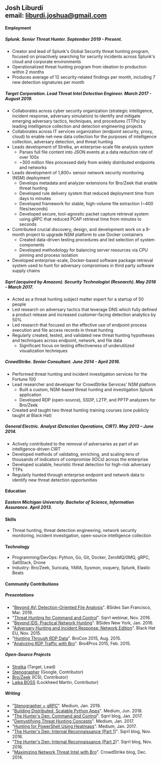 ## Josh Liburdi <br>email: liburdi.joshua@gmail.com
#### Employment
##### Splunk. Senior Threat Hunter. September 2019 - Present.
- Creator and lead of Splunk's Global Security threat hunting program, focused on proactively searching for security incidents across Splunk's cloud and corporate environments
- Operationalized threat hunting program from ideation to production within 2 months
- Produces average of 12 security-related findings per month, including 7 new detection signatures per month
##### Target Corporation. Lead Threat Intel Detection Engineer. March 2017 - August 2019.
- Collaborates across cyber security organization (strategic intelligence, incident response, adversary simulation) to identify and mitigate emerging adversary tactics, techniques, and procedures (TTPs) by leading intelligence collection and detection engineering projects
- Collaborates across IT services organization (endpoint security, proxy, cloud) to enable net-new data collection for the purposes of intelligence collection, adversary detection, and threat hunting
- Leads development of Strelka, an enterprise-scale file analysis system
  - Parses full file content into JSON events at a data reduction rate of over 100x
  - ~300 million files processed daily from widely distributed endpoints and networks
- Leads development of 1,800+ sensor network security monitoring (NSM) deployment
  - Develops metadata and analyzer extensions for Bro/Zeek that enable threat hunting
  - Developed rule delivery system that reduced deployment time from days to minutes
  - Developed framework for stable, high-volume file extraction (~400 files/seconds)
  - Developed secure, tool-agnostic packet capture retrieval system using gRPC that reduced PCAP retrieval time from minutes to seconds
- Contributed crucial discovery, design, and development work on a 9-month project to upgrade NSM platform to use Docker containers
  - Created data-driven testing procedures and led selection of system components
  - Developed methodology for balancing server resources via CPU pinning and process isolation
- Developed enterprise-scale, Docker-based software package retrieval system used to hunt for adversary compromises in third party software supply chains
##### Sqrrl (acquired by Amazon). Security Technologist (Research). May 2016 - March 2017.
- Acted as a threat hunting subject matter expert for a startup of 50 people
- Led research on adversary tactics that leverage DNS which fully defined a product release and increased customer-facing detection analytics by 50%
- Led research that focused on the effective use of endpoint process execution and file access records in threat hunting
- Regularly created, tested, and validated new threat hunting hypotheses and techniques across endpoint, network, and file data
  - Significant focus on testing effectiveness of underutilized visualization techniques
##### CrowdStrike. Senior Consultant. June 2014 - April 2016.
- Performed threat hunting and incident investigation services for the Fortune 100
- Lead researcher and developer for CrowdStrike Services' NSM platform
  - Built a custom, NSM-based threat hunting and investigation Splunk application
  - Developed RDP (open-source), SSDP, L2TP, and PPTP analyzers for Bro/Zeek
- Created and taught two threat hunting training courses (one publicly taught at Black Hat)
##### General Electric. Analyst (Detection Operations, CIRT). May 2013 – June 2014.
- Actively contributed to the removal of adversaries as part of an intelligence-driven CIRT
- Developed methods of validating, enriching, and scaling tens of thousands of indicators of compromise (IOCs) across the enterprise
- Developed scalable, heuristic threat detection for high-risk adversary TTPs
- Regularly hunted through enterprise endpoint and network data to identify new threat detection opportunities

#### Education
##### Eastern Michigan University. Bachelor of Science, Information Assurance. April 2013.

#### Skills
- Threat hunting, threat detection engineering, network security monitoring, incident investigation, open-source intelligence collection

#### Technology
- Programming/DevOps: Python, Go, Git, Docker, ZeroMQ/0MQ, gRPC, SaltStack, Drone
- Industry: Bro/Zeek, Suricata, YARA, Sysmon, osquery, Splunk, Elastic Beats

#### Community Contributions
##### Presentations
- "[Beyond AV: Detection-Oriented File Analysis](https://youtu.be/j-wjXUs8k1M)". BSides San Francisco, Mar. 2019.
- "[Threat Hunting for Command and Control](https://www.slideshare.net/sqrrl/threat-hunting-for-command-and-control-activity)". Sqrrl webinar, Nov. 2016.
- "[Beyond IDS: Practical Network Hunting](https://speakerdeck.com/jshlbrd/beyond-ids-practical-network-hunting)". BSides New York, Jan. 2016.
- "[Adversary Hunting and Incident Response: Network Edition](https://www.blackhat.com/eu-15/training/adversary-hunting-and-incident-response-network-edition.html)". Black Hat EU, Nov. 2015.
- "[Hunting Through RDP Data](https://youtu.be/mOV_9YMgYZw)". BroCon 2015, Aug. 2015.
- "[Analyzing RDP Traffic with Bro](https://speakerdeck.com/jshlbrd/analyzing-rdp-traffic-with-bro)". Bro4Pros 2015, Feb. 2015.
##### Open-Source Projects
- [Strelka](https://github.com/target/strelka) (Target, Lead)
- [Stenographer](https://github.com/google/stenographer) (Google, Contributor)
- [Bro/Zeek](https://github.com/zeek/zeek) (ICSI, Contributor)
- [Laika BOSS](https://github.com/lmco/laikaboss) (Lockheed Martin, Contributor)
##### Writing
- "[Stenographer + gRPC](https://medium.com/@jshlbrd/stenographer-grpc-bfc20366d801)". Medium, Jan. 2019.
- "[Building Distributed, Scalable Python Apps](https://medium.com/@jshlbrd/building-distributed-scalable-python-apps-with-pyzmq-and-multiprocessing-ae832f75d1f0)". Medium, Jun. 2018.
- "[The Hunter's Den: Command and Control](https://web.archive.org/web/20170511065705/http://blog.sqrrl.com/the-hunters-den-command-and-control)". Sqrrl blog, Jan. 2017.
- "[Demystifying Threat Hunting Concepts](https://medium.com/@jshlbrd/demystifying-threat-hunting-concepts-9de5bad2d818)". Medium, Jan. 2017.
- "[Hunting for PowerShell Using Heatmaps](https://medium.com/@jshlbrd/hunting-for-powershell-using-heatmaps-69b70151fa5d)". Medium, Jan. 2017.
- "[The Hunter's Den: Internal Reconnaissance (Part 1)](https://web.archive.org/web/20161110164123/http://blog.sqrrl.com/the-hunters-den-internal-reconnaissance-part-1)". Sqrrl blog, Nov. 2016.
- "[The Hunter's Den: Internal Reconnaissance (Part 2)](https://web.archive.org/web/20161110164123/http://blog.sqrrl.com/the-hunters-den-internal-reconnaissance-part-2)". Sqrrl blog, Nov. 2016.
- "[Maximizing Network Threat Intel with Bro](https://www.crowdstrike.com/blog/maximizing-network-threat-intel-bro/)". CrowdStrike blog, Dec. 2014.
